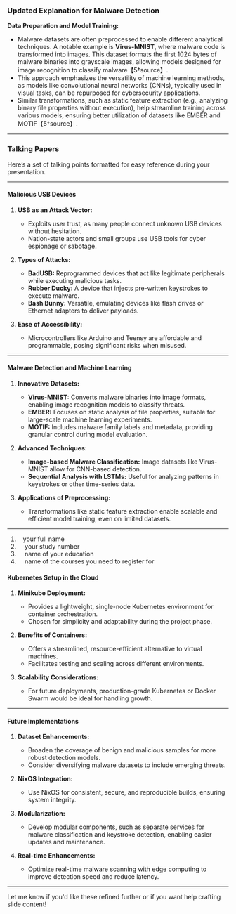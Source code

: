 ### Updated Explanation for Malware Detection

**Data Preparation and Model Training:**

- Malware datasets are often preprocessed to enable different analytical techniques. A notable example is **Virus-MNIST**, where malware code is transformed into images. This dataset formats the first 1024 bytes of malware binaries into grayscale images, allowing models designed for image recognition to classify malware【5†source】.
- This approach emphasizes the versatility of machine learning methods, as models like convolutional neural networks (CNNs), typically used in visual tasks, can be repurposed for cybersecurity applications.
- Similar transformations, such as static feature extraction (e.g., analyzing binary file properties without execution), help streamline training across various models, ensuring better utilization of datasets like EMBER and MOTIF【5†source】.

---

### Talking Papers

Here’s a set of talking points formatted for easy reference during your presentation.

---

#### **Malicious USB Devices**

1. **USB as an Attack Vector:**
    
    - Exploits user trust, as many people connect unknown USB devices without hesitation.
    - Nation-state actors and small groups use USB tools for cyber espionage or sabotage.
2. **Types of Attacks:**
    
    - **BadUSB:** Reprogrammed devices that act like legitimate peripherals while executing malicious tasks.
    - **Rubber Ducky:** A device that injects pre-written keystrokes to execute malware.
    - **Bash Bunny:** Versatile, emulating devices like flash drives or Ethernet adapters to deliver payloads.
3. **Ease of Accessibility:**
    
    - Microcontrollers like Arduino and Teensy are affordable and programmable, posing significant risks when misused.

---

#### **Malware Detection and Machine Learning**

1. **Innovative Datasets:**
    
    - **Virus-MNIST:** Converts malware binaries into image formats, enabling image recognition models to classify threats.
    - **EMBER:** Focuses on static analysis of file properties, suitable for large-scale machine learning experiments.
    - **MOTIF:** Includes malware family labels and metadata, providing granular control during model evaluation.
2. **Advanced Techniques:**
    - **Image-based Malware Classification:** Image datasets like Virus-MNIST allow for CNN-based detection.
    - **Sequential Analysis with LSTMs:** Useful for analyzing patterns in keystrokes or other time-series data.
3. **Applications of Preprocessing:**
    - Transformations like static feature extraction enable scalable and efficient model training, even on limited datasets.

---
1.    your full name
2.     your study number
3.     name of your education
4.     name of the courses you need to register for
#### **Kubernetes Setup in the Cloud**

1. **Minikube Deployment:**
    
    - Provides a lightweight, single-node Kubernetes environment for container orchestration.
    - Chosen for simplicity and adaptability during the project phase.
2. **Benefits of Containers:**
    
    - Offers a streamlined, resource-efficient alternative to virtual machines.
    - Facilitates testing and scaling across different environments.
3. **Scalability Considerations:**
    
    - For future deployments, production-grade Kubernetes or Docker Swarm would be ideal for handling growth.

---

#### **Future Implementations**

1. **Dataset Enhancements:**
    
    - Broaden the coverage of benign and malicious samples for more robust detection models.
    - Consider diversifying malware datasets to include emerging threats.
2. **NixOS Integration:**
    
    - Use NixOS for consistent, secure, and reproducible builds, ensuring system integrity.
3. **Modularization:**
    
    - Develop modular components, such as separate services for malware classification and keystroke detection, enabling easier updates and maintenance.
4. **Real-time Enhancements:**
    
    - Optimize real-time malware scanning with edge computing to improve detection speed and reduce latency.

---

Let me know if you'd like these refined further or if you want help crafting slide content!